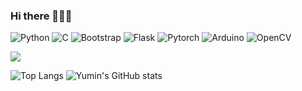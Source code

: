 ### Hi there 👋🌱😄


![Python](https://img.shields.io/badge/Python-3776AB?style=for-the-badge&logo=python&logoColor=white)
![C](https://img.shields.io/badge/C-00599C?style=for-the-badge&logo=c&logoColor=white)
![Bootstrap](https://img.shields.io/badge/Bootstrap-563D7C?style=for-the-badge&logo=bootstrap&logoColor=white)
![Flask](https://img.shields.io/badge/Flask-000000?style=for-the-badge&logo=flask&logoColor=white)
![Pytorch](https://img.shields.io/badge/Pytorch-EE4C2C?style=for-the-badge&logo=bootstrap&logoColor=white)
![Arduino](https://img.shields.io/badge/Arduino-00878F?style=for-the-badge&logo=bootstrap&logoColor=white)
![OpenCV](https://img.shields.io/badge/OpenCV-5C3EE8?style=for-the-badge&logo=bootstrap&logoColor=white)

<a href="https://github.com/mineeuk"><img src="https://hits.seeyoufarm.com/api/count/incr/badge.svg?url=https%3A%2F%2Fgithub.com%2Fseondal&count_bg=%23000000&title_bg=%23000000&icon=github.svg&icon_color=%23E7E7E7&title=GitHub&edge_flat=false)"/></a>

![Top Langs](https://github-readme-stats.vercel.app/api/top-langs/?username=mineeuk)
![Yumin's GitHub stats](https://github-readme-stats.vercel.app/api?username=mineeuk&hide=contribs,prs&show_icons=true&theme=테마)



<!--
![Readme Card](https://github-readme-stats.vercel.app/api/pin/?username=깃허브 이름&repo=repository 이름)


**mineeuk/mineeuk** is a ✨ _special_ ✨ repository because its `README.md` (this file) appears on your GitHub profile.

Here are some ideas to get you started:

- 🔭 I’m currently working on ...
- 🌱 I’m currently learning ...
- 👯 I’m looking to collaborate on ...
- 🤔 I’m looking for help with ...
- 💬 Ask me about ...
- 📫 How to reach me: ...
- 😄 Pronouns: ...
- ⚡ Fun fact: ...
-->
